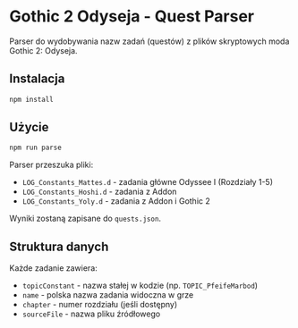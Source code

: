 # Gothic 2 Odyseja - Quest Parser

Parser do wydobywania nazw zadań (questów) z plików skryptowych moda Gothic 2: Odyseja.

## Instalacja

```bash
npm install
```

## Użycie

```bash
npm run parse
```

Parser przeszuka pliki:

- `LOG_Constants_Mattes.d` - zadania główne Odyssee I (Rozdziały 1-5)
- `LOG_Constants_Hoshi.d` - zadania z Addon
- `LOG_Constants_Yoly.d` - zadania z Addon i Gothic 2

Wyniki zostaną zapisane do `quests.json`.

## Struktura danych

Każde zadanie zawiera:

- `topicConstant` - nazwa stałej w kodzie (np. `TOPIC_PfeifeMarbod`)
- `name` - polska nazwa zadania widoczna w grze
- `chapter` - numer rozdziału (jeśli dostępny)
- `sourceFile` - nazwa pliku źródłowego
